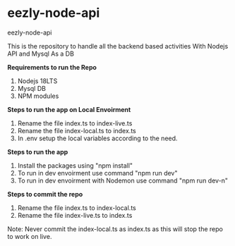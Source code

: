 # eezly-node-api

eezly-node-api

This is the repository to handle all the backend based activities With Nodejs API and Mysql As a DB

<b>Requirements to run the Repo</b>

1. Nodejs 18LTS
2. Mysql DB
3. NPM modules

<b>Steps to run the app on Local Envoirment</b>

1. Rename the file index.ts to index-live.ts
2. Rename the file index-local.ts to index.ts
3. In .env setup the local variables according to the need.

<b>Steps to run the app</b>

1. Install the packages using "npm install"
2. To run in dev envoirment use command "npm run dev"
3. To run in dev envoirment with Nodemon use command "npm run dev-n"

<b>Steps to commit the repo</b>

1. Rename the file index.ts to index-local.ts
2. Rename the file index-live.ts to index.ts

Note: Never commit the index-local.ts as index.ts as this will stop the repo to work on live.
